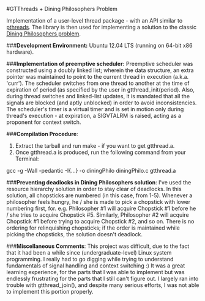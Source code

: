 #GTThreads + Dining Philosophers Problem

Implementation of a user-level thread package - with an API similar to [pthreads](http://man7.org/linux/man-pages/man7/pthreads.7.html). The library is then used for implementing a solution to the classic [Dining Philosophers problem](http://en.wikipedia.org/wiki/Dining_philosophers_problem).

###**Development Environment:** 
Ubuntu 12.04 LTS (running on 64-bit x86 hardware).

###**Implementation of preemptive scheduler:**
Preemptive scheduler was constructed using a doubly linked list; wherein the data structure, an extra pointer was maintained to point to the current thread in execution (a.k.a. 'curr'). The scheduler switches from one thread to another at the time of expiration of period (as specified by the user in gtthread_init(period). Also, during thread switches and linked-list updates, it is mandated that all the signals are blocked (and aptly unblocked) in order to avoid inconsistencies. The scheduler's timer is a virtual timer and is set in motion only during thread's execution - at expiration, a SIGVTALRM is raised, acting as a proponent for context switch.

###**Compilation Procedure**:
1. Extract the tarball and run make - if you want to get gtthread.a.
2. Once gtthread.a is produced, run the following command from your Terminal:
  
  gcc -g -Wall -pedantic -I{...} -o diningPhilo diningPhilo.c gtthread.a

###**Preventing deadlocks in Dining Philosophers solution**:
I've used the resource hierarchy solution in order to stay clear of deadlocks. In this solution, all chopsticks are numbered (in this case, from 1-5). Whenever a philosopher feels hungry, he / she is made to pick a chopstick with lower numbering first, for. e.g. Philosopher #1 will acquire Chopstick #1 before he / she tries to acquire Chopstick #5. Similarly, Philosopher #2 will acquire Chopstick #1 before trying to acquire Chopstick #2, and so on. There is no ordering for relinquishing chopsticks; if the order is maintained while picking the chopsticks, the solution doesn't deadlock.

###**Miscellaneous Comments**:
This project was difficult, due to the fact that it had been a while since (undergraduate-level) Linux system programming. I really had to go digging while trying to understand fundamentals of signal handling and context switching :) It was a great learning experience, for the parts that I was able to implement but was endlessly frustrating for the parts that I still can't figure out. I largely ran into trouble with gtthread_join(), and despite many serious efforts, I was not able to implement this portion properly. 



